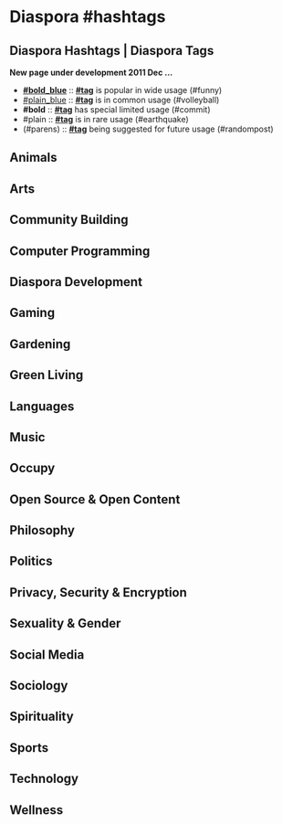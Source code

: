 # Diaspora #hashtags
## Diaspora Hashtags | Diaspora Tags

**New page under development 2011 Dec ...**

- **[\#bold_blue](#)** :: **[\#tag](#)** is popular in wide usage (\#funny)
- [\#plain_blue](#) :: **[\#tag](#)** is in common usage (\#volleyball)
- **\#bold** :: **[\#tag](#)** has special limited usage (\#commit)
- \#plain :: **[\#tag](#)** is in rare usage (#earthquake)
- (\#parens) :: **[\#tag](#)** being suggested for future usage (\#randompost)

## Animals

## Arts

## Community Building

## Computer Programming

## Diaspora Development

## Gaming

## Gardening

## Green Living

## Languages

## Music

## Occupy

## Open Source & Open Content

## Philosophy

## Politics

## Privacy, Security & Encryption

## Sexuality & Gender

## Social Media

## Sociology

## Spirituality

## Sports

## Technology

## Wellness
